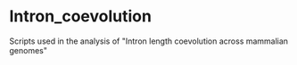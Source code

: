 # Intron_coevolution
Scripts used in the analysis of "Intron length coevolution across mammalian genomes"
